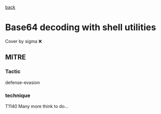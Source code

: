[back](../index.md)
# Base64 decoding with shell utilities
Cover by sigma :x: 
## MITRE
### Tactic
defense-evasion
### technique
T1140
Many more think to do...
